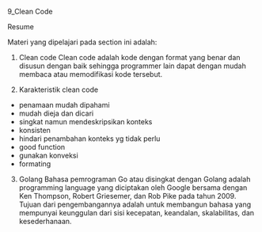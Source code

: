 9_Clean Code

Resume

Materi yang dipelajari pada section ini adalah:
1. Clean code
Clean code adalah kode dengan format yang benar dan disusun dengan baik sehingga programmer lain dapat dengan mudah membaca atau memodifikasi kode tersebut.

2. Karakteristik clean code
- penamaan mudah dipahami
- mudah dieja dan dicari
- singkat namun mendeskripsikan konteks
- konsisten
- hindari penambahan konteks yg tidak perlu
- good function
- gunakan konveksi
- formating

3. Golang
Bahasa pemrograman Go atau disingkat dengan Golang adalah programming language yang diciptakan oleh Google bersama dengan Ken Thompson, Robert Griesemer, dan Rob Pike pada tahun 2009. Tujuan dari pengembangannya adalah untuk membangun bahasa yang mempunyai keunggulan dari sisi kecepatan, keandalan, skalabilitas, dan kesederhanaan.


